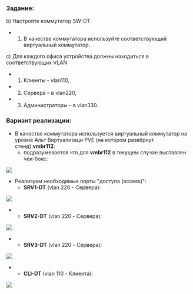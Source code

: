 ### Задание:

b) Настройте коммутатор SW-DT

- 1. В качестве коммутатора используйте соответствующий виртуальный коммутатор.

c) Для каждого офиса устройства должны находиться в соответствующих VLAN

- 1. Клиенты - vlan110,
- 2. Сервера – в vlan220,
- 3. Администраторы – в vlan330.

### Вариант реализации:

- В качестве коммутатора используется виртуальный коммутатор на уровне Альт Виртуализаци PVE (на котором развёрнут стенд) **vmbr112**:  
    - подразумевается что для **vmbr112** в текущем случае выставлен чек-бокс:

![](https://sysahelper.ru/pluginfile.php/817/mod_page/content/2/image.png)

- Реализуем необходимые порты "доступа (access)":
    - **SRV1-DT** (vlan 220 - Сервера):

![](https://sysahelper.ru/pluginfile.php/817/mod_page/content/2/image%20%281%29.png)

- - **SRV2-DT** (vlan 220 - Сервера):

![](https://sysahelper.ru/pluginfile.php/817/mod_page/content/2/image%20%282%29.png)

- - **SRV3-DT** (vlan 220 - Сервера):

![](https://sysahelper.ru/pluginfile.php/817/mod_page/content/2/image%20%283%29.png)

- - **CLI-DT** (vlan 110 - Клиента):

![](https://sysahelper.ru/pluginfile.php/817/mod_page/content/2/image%20%284%29.png)
